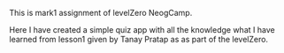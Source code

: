 This is mark1 assignment of levelZero NeogCamp. <br>

Here I have created a simple quiz app with all the knowledge what I have learned from lesson1 given by Tanay Pratap as as part of the levelZero.

